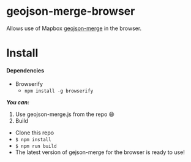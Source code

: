 # geojson-merge-browser
Allows use of Mapbox [geojson-merge](https://github.com/mapbox/geojson-merge) in the browser.

# Install

  #### Dependencies
  
  * Browserify
    * `npm install -g browserify`

**_You can:_**
1. Use geojson-merge.js from the repo :smile:
2. Build
  * Clone this repo
  * `$ npm install`
  * `$ npm run build`
  * The latest version of gejson-merge for the browser is ready to use!
